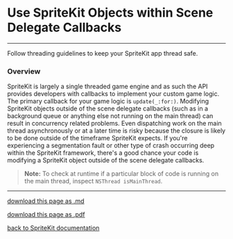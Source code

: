 # Use SpriteKit Objects within Scene Delegate Callbacks

----------------------

Follow threading guidelines to keep your SpriteKit app thread safe.

### Overview

SpriteKit is largely a single threaded game engine and as such the API provides developers with callbacks to implement your custom game logic. The primary callback for your game logic is `update(_:for:)`. Modifying SpriteKit objects outside of the scene delegate callbacks (such as in a background queue or anything else not running on the main thread) can result in concurrency related problems. Even dispatching work on the main thread asynchronously or at a later time is risky because the closure is likely to be done outside of the timeframe SpriteKit expects. If you're experiencing a segmentation fault or other type of crash occurring deep within the SpriteKit framework, there's a good chance your code is modifying a SpriteKit object outside of the scene delegate callbacks.

> __Note:__
> To check at runtime if a particular block of code is running on the main thread, inspect `NSThread isMainThread`.

------------------------

[download this page as .md](https://raw.githubusercontent.com/retrokid/retrokid.github.io/master/tech_notes/spritekit_documentation/007-skscenedelegate-use-spritekit-objects-within-scene-delegate-call.md)

[download this page as .pdf](https://github.com/retrokid/retrokid.github.io/raw/master/tech_notes/spritekit_documentation/007-skscenedelegate-use-spritekit-objects-within-scene-delegate-call.md.pdf)

[back to SpriteKit documentation](./spritekit-documentation)